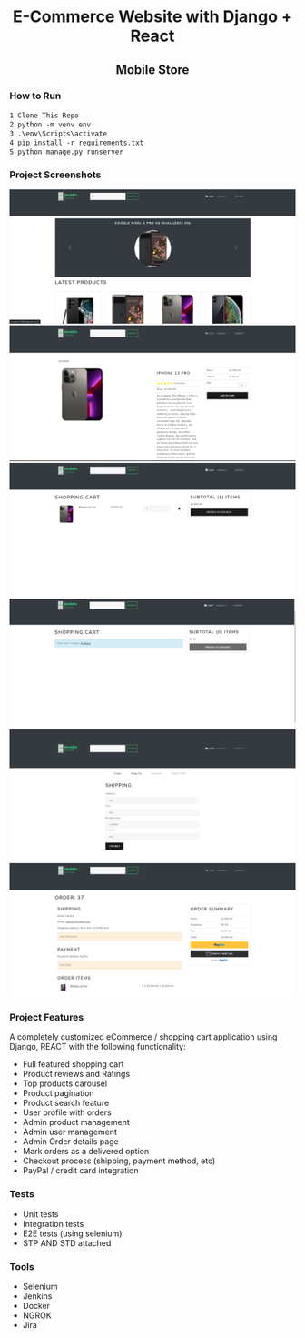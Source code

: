 <h1 align=center>E-Commerce Website with Django + React </h1>
<h2 align=center>Mobile Store</h2>

### How to Run ️

```shell
1 Clone This Repo
2 python -m venv env
3 .\env\Scripts\activate
4 pip install -r requirements.txt 
5 python manage.py runserver

```

###  Project Screenshots

![ss](./screenshots/ss1.png)
![ss](./screenshots/ss2.png)
![ss](./screenshots/ss3.png)
![ss](./screenshots/ss4.png)
![ss](./screenshots/ss5.png)
![ss](./screenshots/ss6.png)

### Project Features

A completely customized eCommerce / shopping cart application using Django, REACT with the following functionality:

- Full featured shopping cart
- Product reviews and Ratings
- Top products carousel
- Product pagination
- Product search feature
- User profile with orders
- Admin product management
- Admin user management
- Admin Order details page
- Mark orders as a delivered option
- Checkout process (shipping, payment method, etc)
- PayPal / credit card integration


### Tests
- Unit tests
- Integration tests
- E2E tests (using selenium)
- STP AND STD attached

### Tools
- Selenium
- Jenkins
- Docker
- NGROK
- Jira


